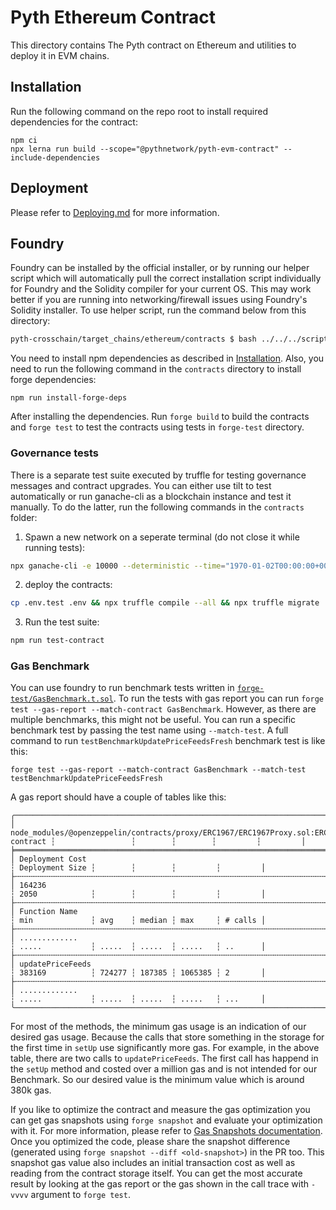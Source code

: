 # Pyth Ethereum Contract

This directory contains The Pyth contract on Ethereum and utilities to deploy it in EVM chains.

## Installation

Run the following command on the repo root to install required dependencies for the contract:

```
npm ci
npx lerna run build --scope="@pythnetwork/pyth-evm-contract" --include-dependencies
```

## Deployment

Please refer to [Deploying.md](./Deploying.md) for more information.

## Foundry

Foundry can be installed by the official installer, or by running our helper script which will automatically pull the correct installation script individually for Foundry and the Solidity compiler for your current OS. This may work better if you are running into networking/firewall issues using Foundry's Solidity installer. To use helper script, run the command below from this directory:

```sh
pyth-crosschain/target_chains/ethereum/contracts $ bash ../../../scripts/install-foundry.sh
```

You need to install npm dependencies as described in [Installation](#installation). Also, you need to run the following
command in the `contracts` directory to install forge dependencies:

```
npm run install-forge-deps
```

After installing the dependencies. Run `forge build` to build the contracts and `forge test` to
test the contracts using tests in `forge-test` directory.

### Governance tests

There is a separate test suite executed by truffle for testing governance messages and contract upgrades. You can either use tilt to test automatically or run ganache-cli as a blockchain instance and test it manually. To do the latter, run the following commands in the `contracts` folder:

1. Spawn a new network on a seperate terminal (do not close it while running tests):

```bash
npx ganache-cli -e 10000 --deterministic --time="1970-01-02T00:00:00+00:00" --host=0.0.0.0
```

2. deploy the contracts:

```bash
cp .env.test .env && npx truffle compile --all && npx truffle migrate
```

3. Run the test suite:

```bash
npm run test-contract
```

### Gas Benchmark

You can use foundry to run benchmark tests written in [`forge-test/GasBenchmark.t.sol`](./forge-test/GasBenchmark.t.sol). To run the tests with gas report
you can run `forge test --gas-report --match-contract GasBenchmark`. However, as there are multiple benchmarks, this might not be useful. You can run a
specific benchmark test by passing the test name using `--match-test`. A full command to run `testBenchmarkUpdatePriceFeedsFresh` benchmark test is like this:

```
forge test --gas-report --match-contract GasBenchmark --match-test testBenchmarkUpdatePriceFeedsFresh
```

A gas report should have a couple of tables like this:

```
╭───────────────────────────────────────────────────────────────────────────────────────────┬─────────────────┬────────┬────────┬─────────┬─────────╮
│ node_modules/@openzeppelin/contracts/proxy/ERC1967/ERC1967Proxy.sol:ERC1967Proxy contract ┆                 ┆        ┆        ┆         ┆         │
╞═══════════════════════════════════════════════════════════════════════════════════════════╪═════════════════╪════════╪════════╪═════════╪═════════╡
│ Deployment Cost                                                                           ┆ Deployment Size ┆        ┆        ┆         ┆         │
├╌╌╌╌╌╌╌╌╌╌╌╌╌╌╌╌╌╌╌╌╌╌╌╌╌╌╌╌╌╌╌╌╌╌╌╌╌╌╌╌╌╌╌╌╌╌╌╌╌╌╌╌╌╌╌╌╌╌╌╌╌╌╌╌╌╌╌╌╌╌╌╌╌╌╌╌╌╌╌╌╌╌╌╌╌╌╌╌╌╌╌┼╌╌╌╌╌╌╌╌╌╌╌╌╌╌╌╌╌┼╌╌╌╌╌╌╌╌┼╌╌╌╌╌╌╌╌┼╌╌╌╌╌╌╌╌╌┼╌╌╌╌╌╌╌╌╌┤
│ 164236                                                                                    ┆ 2050            ┆        ┆        ┆         ┆         │
├╌╌╌╌╌╌╌╌╌╌╌╌╌╌╌╌╌╌╌╌╌╌╌╌╌╌╌╌╌╌╌╌╌╌╌╌╌╌╌╌╌╌╌╌╌╌╌╌╌╌╌╌╌╌╌╌╌╌╌╌╌╌╌╌╌╌╌╌╌╌╌╌╌╌╌╌╌╌╌╌╌╌╌╌╌╌╌╌╌╌╌┼╌╌╌╌╌╌╌╌╌╌╌╌╌╌╌╌╌┼╌╌╌╌╌╌╌╌┼╌╌╌╌╌╌╌╌┼╌╌╌╌╌╌╌╌╌┼╌╌╌╌╌╌╌╌╌┤
│ Function Name                                                                             ┆ min             ┆ avg    ┆ median ┆ max     ┆ # calls │
├╌╌╌╌╌╌╌╌╌╌╌╌╌╌╌╌╌╌╌╌╌╌╌╌╌╌╌╌╌╌╌╌╌╌╌╌╌╌╌╌╌╌╌╌╌╌╌╌╌╌╌╌╌╌╌╌╌╌╌╌╌╌╌╌╌╌╌╌╌╌╌╌╌╌╌╌╌╌╌╌╌╌╌╌╌╌╌╌╌╌╌┼╌╌╌╌╌╌╌╌╌╌╌╌╌╌╌╌╌┼╌╌╌╌╌╌╌╌┼╌╌╌╌╌╌╌╌┼╌╌╌╌╌╌╌╌╌┼╌╌╌╌╌╌╌╌╌┤
│ .............                                                                             ┆ .....           ┆ .....  ┆ .....  ┆ .....   ┆ ..      │
├╌╌╌╌╌╌╌╌╌╌╌╌╌╌╌╌╌╌╌╌╌╌╌╌╌╌╌╌╌╌╌╌╌╌╌╌╌╌╌╌╌╌╌╌╌╌╌╌╌╌╌╌╌╌╌╌╌╌╌╌╌╌╌╌╌╌╌╌╌╌╌╌╌╌╌╌╌╌╌╌╌╌╌╌╌╌╌╌╌╌╌┼╌╌╌╌╌╌╌╌╌╌╌╌╌╌╌╌╌┼╌╌╌╌╌╌╌╌┼╌╌╌╌╌╌╌╌┼╌╌╌╌╌╌╌╌╌┼╌╌╌╌╌╌╌╌╌┤
│ updatePriceFeeds                                                                          ┆ 383169          ┆ 724277 ┆ 187385 ┆ 1065385 ┆ 2       │
├╌╌╌╌╌╌╌╌╌╌╌╌╌╌╌╌╌╌╌╌╌╌╌╌╌╌╌╌╌╌╌╌╌╌╌╌╌╌╌╌╌╌╌╌╌╌╌╌╌╌╌╌╌╌╌╌╌╌╌╌╌╌╌╌╌╌╌╌╌╌╌╌╌╌╌╌╌╌╌╌╌╌╌╌╌╌╌╌╌╌╌┼╌╌╌╌╌╌╌╌╌╌╌╌╌╌╌╌╌┼╌╌╌╌╌╌╌╌┼╌╌╌╌╌╌╌╌┼╌╌╌╌╌╌╌╌╌┼╌╌╌╌╌╌╌╌╌┤
│ .............                                                                             ┆ .....           ┆ .....  ┆ .....  ┆ .....   ┆ ...     │
╰───────────────────────────────────────────────────────────────────────────────────────────┴─────────────────┴────────┴────────┴─────────┴─────────╯
```

For most of the methods, the minimum gas usage is an indication of our desired gas usage. Because the calls that store something in the storage
for the first time in `setUp` use significantly more gas. For example, in the above table, there are two calls to `updatePriceFeeds`. The first
call has happend in the `setUp` method and costed over a million gas and is not intended for our Benchmark. So our desired value is the
minimum value which is around 380k gas.

If you like to optimize the contract and measure the gas optimization you can get gas snapshots using `forge snapshot` and evaluate your
optimization with it. For more information, please refer to [Gas Snapshots documentation](https://book.getfoundry.sh/forge/gas-snapshots).
Once you optimized the code, please share the snapshot difference (generated using `forge snapshot --diff <old-snapshot>`) in the PR too.
This snapshot gas value also includes an initial transaction cost as well as reading from the contract storage itself. You can get the
most accurate result by looking at the gas report or the gas shown in the call trace with `-vvvv` argument to `forge test`.

